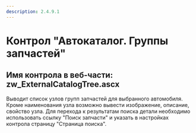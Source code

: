 ```yaml
---
description: 2.4.9.1
---
```


# Контрол "Автокаталог. Группы запчастей"

## Имя контрола в веб-части: zw\_ExternalCatalogTree.ascx

Выводит список узлов групп запчастей для выбранного автомобиля. Кроме наименования узла возможно вывести изображение, описание, свойство узла. Для перехода к результатам поиска детали необходимо использовать ссылку "Поиск запчасти" и указать в настройках контрола страницу "Страница поиска".

